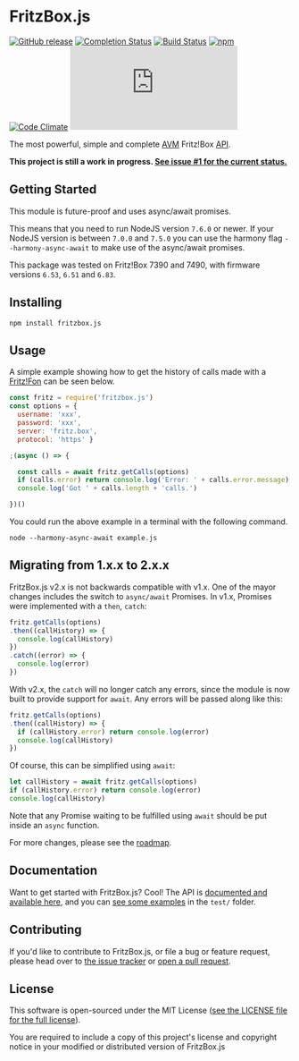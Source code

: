 # FritzBox.js
[![GitHub release](https://img.shields.io/github/release/lesander/fritzbox.js.svg?maxAge=1)]()
[![Completion Status](https://img.shields.io/badge/completion-70%25-green.svg)]()
[![Build Status](https://travis-ci.org/lesander/fritzbox.js.svg?branch=master&cache=pls)](https://travis-ci.org/lesander/fritzbox.js)
[![npm](https://img.shields.io/npm/dt/fritzbox.js.svg?maxAge=1)]()
[![Code Climate](https://codeclimate.com/github/lesander/fritzbox.js/badges/gpa.svg)](https://codeclimate.com/github/lesander/fritzbox.js)
[![BCH compliance](https://bettercodehub.com/edge/badge/lesander/fritzbox.js?maxAge=-1)](https://bettercodehub.com)

The most powerful, simple and complete [AVM](https://avm.de) Fritz!Box [API](https://avm.de/Schnittstellen).

**This project is still a work in progress. [See issue #1 for the current status.](https://github.com/lesander/fritzbox.js/issues/1)**

## Getting Started
This module is future-proof and uses async/await promises.

This means that you need to run NodeJS version `7.6.0` or newer. If your NodeJS version is between `7.0.0` and `7.5.0` you can use the harmony flag `--harmony-async-await` to make use of the async/await promises.

This package was tested on Fritz!Box 7390 and 7490, with firmware versions `6.53`, `6.51` and `6.83`.

## Installing

```
npm install fritzbox.js
```

## Usage

A simple example showing how to get the history of calls made with a [Fritz!Fon](https://en.avm.de/products/fritzfon) can be seen below.

```js
const fritz = require('fritzbox.js')
const options = {
  username: 'xxx',
  password: 'xxx',
  server: 'fritz.box',
  protocol: 'https' }

;(async () => {

  const calls = await fritz.getCalls(options)
  if (calls.error) return console.log('Error: ' + calls.error.message)
  console.log('Got ' + calls.length + 'calls.')

})()
```

You could run the above example in a terminal with the following command.
```shell
node --harmony-async-await example.js
```

## Migrating from 1.x.x to 2.x.x
FritzBox.js v2.x is not backwards compatible with v1.x.
One of the mayor changes includes the switch to `async/await` Promises.
In v1.x, Promises were implemented with a `then`, `catch`:

```js
fritz.getCalls(options)
.then((callHistory) => {
  console.log(callHistory)
})
.catch((error) => {
  console.log(error)
})
```

With v2.x, the `catch` will no longer catch any errors, since the module is now
built to provide support for `await`. Any errors will be passed along like this:

```js
fritz.getCalls(options)
.then((callHistory) => {
  if (callHistory.error) return console.log(error)
  console.log(callHistory)
})
```

Of course, this can be simplified using `await`:

```js
let callHistory = await fritz.getCalls(options)
if (callHistory.error) return console.log(error)
console.log(callHistory)
```

Note that any Promise waiting to be fulfilled using `await` should be put inside an `async` function.

For more changes, please see the [roadmap](https://github.com/lesander/fritzbox.js/issues/1).


## Documentation
Want to get started with FritzBox.js? Cool! The API is
[documented and available here](https://lesander.github.io/fritzbox.js/api), and you can
[see some examples](/test) in the `test/` folder.

## Contributing
If you'd like to contribute to FritzBox.js, or file a bug or feature request,
please head over to [the issue tracker](/issues) or [open a pull request](/pulls).

## License
This software is open-sourced under the MIT License ([see the LICENSE file for
the full license](/LICENSE)).

You are required to include a copy of this project's license and copyright notice in your modified or distributed version of FritzBox.js
